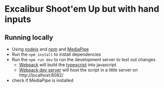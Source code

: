 # Excalibur Shoot'em Up but with hand inputs

## Running locally

* Using [nodejs](https://nodejs.org/en/) and [npm](https://www.npmjs.com/) and [MediaPipe](https://mediapipe-studio.webapps.google.com/home)
* Run the `npm install` to install dependencies
* Run the `npm run dev` to run the development server to test out changes
   * [Webpack](https://webpack.js.org/) will build the [typescript](https://www.typescriptlang.org/) into javascript
   * [Webpack dev server](https://webpack.js.org/configuration/dev-server/) will host the script in a little server on http://localhost:8082/
* check if MediaPipe is installed
